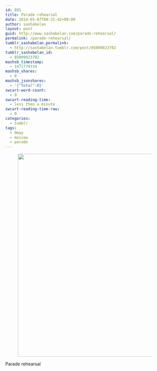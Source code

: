 ```yaml
---
id: 891
title: Parade rehearsal
date: 2014-05-07T09:31:42+00:00
author: sashabelan
layout: post
guid: http://www.sashabelan.com/parade-rehearsal/
permalink: /parade-rehearsal/
tumblr_sashabelan_permalink:
  - http://sashabelan.tumblr.com/post/85009023702
tumblr_sashabelan_id:
  - 85009023702
mashsb_timestamp:
  - 1471774334
mashsb_shares:
  - 0
mashsb_jsonshares:
  - '{"total":0}'
swcart-word-count:
  - 9
swcart-reading-time:
  - less then a minute
swcart-reading-time-raw:
  - 0
categories:
  - tumblr
tags:
  - 9may
  - moscow
  - parade
---
```

<div id='gallery-613' class='gallery galleryid-891 gallery-columns-1 gallery-size-full'>
  <figure class='gallery-item'> 
  
  <div class='gallery-icon landscape'>
    <img width="640" height="640" src="http://www.sashabelan.ru/wp-content/uploads/2014/05/tumblr_n576guch5S1qarj97o1_1280.jpg" class="attachment-full size-full" alt="" srcset="http://www.sashabelan.ru/wp-content/uploads/2014/05/tumblr_n576guch5S1qarj97o1_1280.jpg 640w, http://www.sashabelan.ru/wp-content/uploads/2014/05/tumblr_n576guch5S1qarj97o1_1280-150x150.jpg 150w, http://www.sashabelan.ru/wp-content/uploads/2014/05/tumblr_n576guch5S1qarj97o1_1280-300x300.jpg 300w, http://www.sashabelan.ru/wp-content/uploads/2014/05/tumblr_n576guch5S1qarj97o1_1280-230x230.jpg 230w, http://www.sashabelan.ru/wp-content/uploads/2014/05/tumblr_n576guch5S1qarj97o1_1280-350x350.jpg 350w" sizes="(max-width: 640px) 100vw, 640px" />
  </div></figure>
</div>

Parade rehearsal
